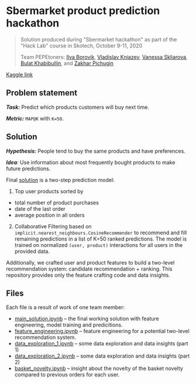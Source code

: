 # Sbermarket product prediction hackathon

> Solution produced during "Sbermarket hackathon" as part of the "Hack Lab" course in Skotech, October 9-11, 2020
>
> Team PEPEtoners: [Ilya Borovik](https://github.com/ilya16), [Vladislav Kniazev](https://github.com/Vladoskn), [Vanessa Skliarova](https://github.com/Vanessik), [Bulat Khabibullin](https://github.com/MrWag2), and [Zakhar Pichugin](https://github.com/zakharpichugin)

[Kaggle link](https://www.kaggle.com/c/test-recsys/overview)

## Problem statement

***Task:*** Predict which products customers will buy next time.

***Metric:*** `MAP@K` with `K=50`.

## Solution

***Hypethesis:*** People tend to buy the same products and have preferences. 

***Idea***: Use information about most frequently bought products to make future predictions.

Final [solution](main_solution.ipynb) is a two-step prediction model:

1. Top user products sorted by
  * total number of product purchases
  * date of the last order
  * average position in all orders
2. Collaborative Filtering based on `implicit.nearest_neighbours.CosineRecommender` to recommend and fill remaining predictions in a list of K=50 ranked predictions. The model is trained on normalized `(user, product)` interactions for all users in the provided data.

Additionally, we crafted user and product features to build a two-level recommendation system: candidate recommendation + ranking. This repository provides only the feature crafting code and data insights.

## Files

Each file is a result of work of one team member:

* [main_solution.ipynb](main_solution.ipynb) – the final working solution with feature engineering, model training and predicitions.
* [feature_engineering.ipynb](feature_engineering.ipynb) – feature engineering for a potential two-level recommendation system.
* [data_exploration_1.ipynb](data_exploration_1.ipynb) – some data exploration and data insights (part 1)
* [data_exploration_2.ipynb](data_exploration_2.ipynb) – some data exploration and data insights (part 2)
* [basket_novelty.ipynb](basket_novelty.ipynb) – insight about the novelty of the basket novelty compared to previous orders for each user.
